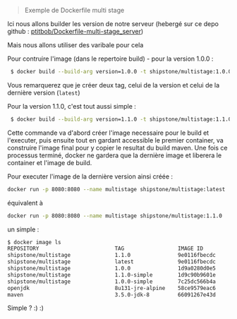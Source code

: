 > Exemple de Dockerfile multi stage

Ici nous allons builder les version de notre serveur (hebergé sur ce depo github : [ptitbob/Dockerfile-multi-stage_server](https://github.com/ptitbob/Dockerfile-multi-stage_server/))

Mais nous allons utiliser des varibale pour cela

Pour contruire l'image (dans le repertoire build) - pour la version 1.0.0 :

```bash
 $ docker build --build-arg version=1.0.0 -t shipstone/multistage:1.0.0 -t shipstone/multistage:latest .
```

Vous remarquerez que je créer deux tag, celui de la version et celui de la dernière version (`latest`)

Pour la version 1.1.0, c'est tout aussi simple : 

```bash
 $ docker build --build-arg version=1.1.0 -t shipstone/multistage:1.1.0 -t shipstone/multistage:latest .
 ```

Cette commande va d'abord créer l'image necessaire pour le build et l'executer, puis ensuite tout en gardant accessible le premier container, va construire l'image final pour y copier le resultat du build maven.
Une fois ce processus terminé, docker ne gardera que la dernière image et liberera le container et l'image de build.

Pour executer l'image de la dernière version ainsi créée : 

```bash
docker run -p 8080:8080 --name multistage shipstone/multistage:latest
```

équivalent à 

```bash
docker run -p 8080:8080 --name multistage shipstone/multistage:1.1.0
```

un simple : 

```bash
$ docker image ls
REPOSITORY                        TAG                 IMAGE ID            CREATED             SIZE
shipstone/multistage              1.1.0               9e0116fbecdc        14 seconds ago      95.9MB
shipstone/multistage              latest              9e0116fbecdc        14 seconds ago      95.9MB
shipstone/multistage              1.0.0               1d9a0280d0e5        2 minutes ago       95.9MB
shipstone/multistage              1.1.0-simple        1d9c90b9601e        19 minutes ago      95.9MB
shipstone/multistage              1.0.0-simple        7c25dc566b4a        41 minutes ago      95.9MB
openjdk                           8u131-jre-alpine    58ce9579eac6        2 weeks ago         81.4MB
maven                             3.5.0-jdk-8         66091267e43d        4 weeks ago         620MB
```

Simple ? :) :)
